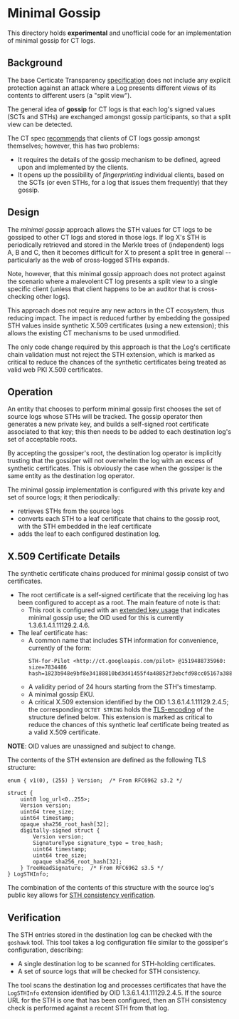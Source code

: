 # Minimal Gossip

This directory holds **experimental** and unofficial code for an implementation
of minimal gossip for CT logs.

## Background

The base Certicate Transparency
[specification](https://tools.ietf.org/html/rfc6962.html) does not include any
explicit protection against an attack where a Log presents different views of
its contents to different users (a "split view").

The general idea of **gossip** for CT logs is that each log's signed values
(SCTs and STHs) are exchanged amongst gossip participants, so that a split
view can be detected.

The CT spec [recommends](https://tools.ietf.org/html/rfc6962.html#section-5)
that clients of CT logs gossip amongst themselves; however, this has two
problems:

 - It requires the details of the gossip mechanism to be defined, agreed upon
   and implemented by the clients.
 - It opens up the possibility of *fingerprinting* individual clients, based
   on the SCTs (or even STHs, for a log that issues them frequently) that
   they gossip.

## Design

The *minimal gossip* approach allows the STH values for CT logs to be gossiped
to other CT logs and stored in those logs.  If log X's STH is periodically
retrieved and stored in the Merkle trees of (independent) logs A, B and C,
then it becomes difficult for X to present a split tree in general --
particularly as the web of cross-logged STHs expands.

Note, however, that this minimal gossip approach does not protect against the
scenario where a malevolent CT log presents a split view to a single specific
client (unless that client happens to be an auditor that is cross-checking other
logs).

This approach does not require any new actors in the CT ecosystem, thus reducing
impact.  The impact is reduced further by embedding the gossiped STH values
inside synthetic X.509 certificates (using a new extension); this allows the
existing CT mechanisms to be used unmodified.

The only code change required by this approach is that the Log's certificate
chain validation must not reject the STH extension, which is marked as critical
to reduce the chances of the synthetic certificates being treated as valid web
PKI X.509 certificates.

## Operation

An entity that chooses to perform minimal gossip first chooses the set of source
logs whose STHs will be tracked.  The gossip operator then generates a new private
key, and builds a self-signed root certificate associated to that key; this then
needs to be added to each destination log's set of acceptable roots.

By accepting the gossiper's root, the destination log operator is implicitly
trusting that the gossiper will not overwhelm the log with an excess of
synthetic certificates.  This is obviously the case when the gossiper is the
same entity as the destination log operator.

The minimal gossip implementation is configured with this private key and set of
source logs; it then periodically:

 - retrieves STHs from the source logs
 - converts each STH to a leaf certificate that chains to the gossip root, with
   the STH embedded in the leaf certificate
 - adds the leaf to each configured destination log.

## X.509 Certificate Details

The synthetic certificate chains produced for minimal gossip consist of two
certificates.

 - The root certificate is a self-signed certificate that the receiving log has
   been configured to accept as a root.  The main feature of note is that:
    - This root is configured with an
      [extended key usage](https://tools.ietf.org/html/rfc5280.html#section-4.2.1.12)
      that indicates minimal gossip use; the OID used for this is currently
      1.3.6.1.4.1.11129.2.4.6.
 - The leaf certificate has:
    - A common name that includes STH information for convenience, currently of the form:
      ```
      STH-for-Pilot <http://ct.googleapis.com/pilot> @1519488735960: size=7834486 hash=1823b948e9bf8e34188810bd3d41455f4a48852f3ebcfd98cc05167a388b5712
      ```
    - A validity period of 24 hours starting from the STH's timestamp.
    - A minimal gossip EKU.
    - A critical X.509 extension identified by the OID 1.3.6.1.4.1.11129.2.4.5;
      the corresponding `OCTET STRING` holds the
      [TLS-encoding](https://tools.ietf.org/html/rfc5246.html#section-4) of the
      structure defined below.  This extension is marked as critical to reduce
      the chances of this synthetic leaf certificate being treated as a valid
      X.509 certificate.

**NOTE**: OID values are unassigned and subject to change.

The contents of the STH extension are defined as the following TLS structure:

```
enum { v1(0), (255) } Version;  /* From RFC6962 s3.2 */

struct {
    uint8 log_url<0..255>;
    Version version;
    uint64 tree_size;
    uint64 timestamp;
    opaque sha256_root_hash[32];
    digitally-signed struct {
        Version version;
        SignatureType signature_type = tree_hash;
        uint64 timestamp;
        uint64 tree_size;
        opaque sha256_root_hash[32];
    } TreeHeadSignature;  /* From RFC6962 s3.5 */
} LogSTHInfo;
```

The combination of the contents of this structure with the source log's public
key allows for
[STH consistency verification](https://tools.ietf.org/html/rfc6962.html#section-2.1.2).

## Verification

The STH entries stored in the destination log can be checked with the `goshawk`
tool. This tool takes a log configuration file similar to the gossiper's
configuration, describing:

 - A single destination log to be scanned for STH-holding certificates.
 - A set of source logs that will be checked for STH consistency.

The tool scans the destination log and processes certificates that have the
`LogSTHInfo` extension identified by OID 1.3.6.1.4.1.11129.2.4.5.  If the source
URL for the STH is one that has been configured, then an STH consistency check
is performed against a recent STH from that log.
